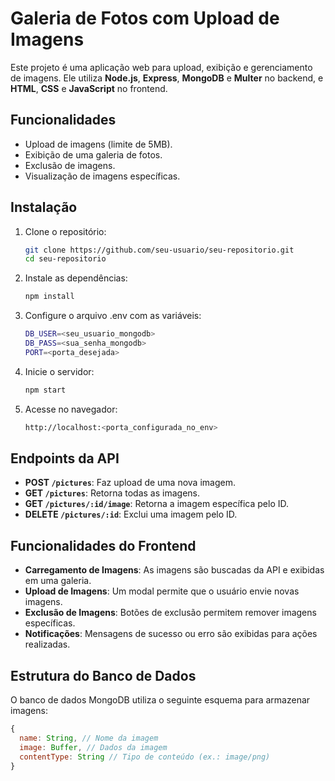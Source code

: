 # Galeria de Fotos com Upload de Imagens

Este projeto é uma aplicação web para upload, exibição e gerenciamento de imagens. Ele utiliza **Node.js**, **Express**, **MongoDB** e **Multer** no backend, e **HTML**, **CSS** e **JavaScript** no frontend.

## Funcionalidades

- Upload de imagens (limite de 5MB).
- Exibição de uma galeria de fotos.
- Exclusão de imagens.
- Visualização de imagens específicas.

## Instalação

1. Clone o repositório:
   ```bash
   git clone https://github.com/seu-usuario/seu-repositorio.git
   cd seu-repositorio

2. Instale as dependências:
   ```bash
   npm install

3. Configure o arquivo .env com as variáveis:
   ```bash
   DB_USER=<seu_usuario_mongodb>
   DB_PASS=<sua_senha_mongodb>
   PORT=<porta_desejada>

4. Inicie o servidor:
   ```bash
   npm start

5. Acesse no navegador:
   ```bash
   http://localhost:<porta_configurada_no_env>

## Endpoints da API

- **POST `/pictures`**: Faz upload de uma nova imagem.
- **GET `/pictures`**: Retorna todas as imagens.
- **GET `/pictures/:id/image`**: Retorna a imagem específica pelo ID.
- **DELETE `/pictures/:id`**: Exclui uma imagem pelo ID.

## Funcionalidades do Frontend

- **Carregamento de Imagens**: As imagens são buscadas da API e exibidas em uma galeria.
- **Upload de Imagens**: Um modal permite que o usuário envie novas imagens.
- **Exclusão de Imagens**: Botões de exclusão permitem remover imagens específicas.
- **Notificações**: Mensagens de sucesso ou erro são exibidas para ações realizadas.

## Estrutura do Banco de Dados

O banco de dados MongoDB utiliza o seguinte esquema para armazenar imagens:

```javascript
{
  name: String, // Nome da imagem
  image: Buffer, // Dados da imagem
  contentType: String // Tipo de conteúdo (ex.: image/png)
}
```



